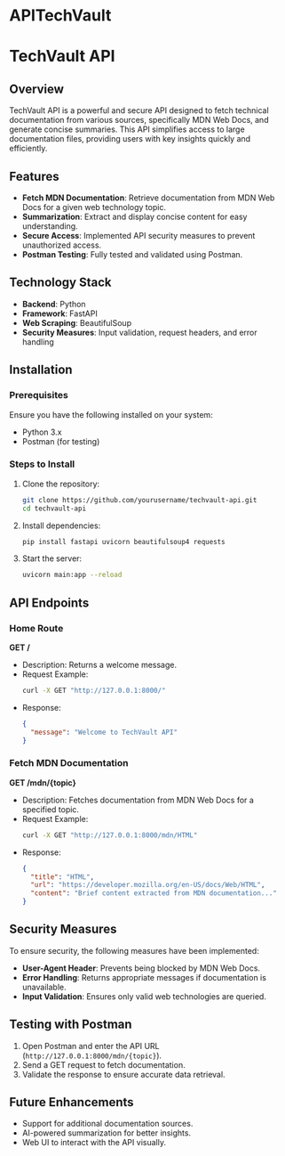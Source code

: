 # APITechVault

# TechVault API

## Overview
TechVault API is a powerful and secure API designed to fetch technical documentation from various sources, specifically MDN Web Docs, and generate concise summaries. This API simplifies access to large documentation files, providing users with key insights quickly and efficiently.

## Features
- **Fetch MDN Documentation**: Retrieve documentation from MDN Web Docs for a given web technology topic.
- **Summarization**: Extract and display concise content for easy understanding.
- **Secure Access**: Implemented API security measures to prevent unauthorized access.
- **Postman Testing**: Fully tested and validated using Postman.

## Technology Stack
- **Backend**: Python
- **Framework**: FastAPI
- **Web Scraping**: BeautifulSoup
- **Security Measures**: Input validation, request headers, and error handling

## Installation

### Prerequisites
Ensure you have the following installed on your system:
- Python 3.x
- Postman (for testing)

### Steps to Install
1. Clone the repository:
   ```bash
   git clone https://github.com/yourusername/techvault-api.git
   cd techvault-api
   ```
2. Install dependencies:
   ```bash
   pip install fastapi uvicorn beautifulsoup4 requests
   ```
3. Start the server:
   ```bash
   uvicorn main:app --reload
   ```

## API Endpoints

### Home Route
**GET /**
- Description: Returns a welcome message.
- Request Example:
  ```bash
  curl -X GET "http://127.0.0.1:8000/"
  ```
- Response:
  ```json
  {
    "message": "Welcome to TechVault API"
  }
  ```

### Fetch MDN Documentation
**GET /mdn/{topic}**
- Description: Fetches documentation from MDN Web Docs for a specified topic.
- Request Example:
  ```bash
  curl -X GET "http://127.0.0.1:8000/mdn/HTML"
  ```
- Response:
  ```json
  {
    "title": "HTML",
    "url": "https://developer.mozilla.org/en-US/docs/Web/HTML",
    "content": "Brief content extracted from MDN documentation..."
  }
  ```

## Security Measures
To ensure security, the following measures have been implemented:
- **User-Agent Header**: Prevents being blocked by MDN Web Docs.
- **Error Handling**: Returns appropriate messages if documentation is unavailable.
- **Input Validation**: Ensures only valid web technologies are queried.

## Testing with Postman
1. Open Postman and enter the API URL (`http://127.0.0.1:8000/mdn/{topic}`).
2. Send a GET request to fetch documentation.
3. Validate the response to ensure accurate data retrieval.

## Future Enhancements
- Support for additional documentation sources.
- AI-powered summarization for better insights.
- Web UI to interact with the API visually.




